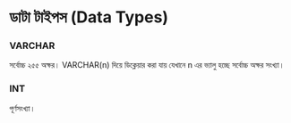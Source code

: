 # ডাটা টাইপস \(Data Types\)

### VARCHAR

সর্বোচ্চ ২৫৫ অক্ষর। VARCHAR\(n\) দিয়ে ডিক্লেয়ার করা যায় যেখানে n এর ভ্যালু হচ্ছে সর্বোচ্চ অক্ষর সংখ্যা।

### INT

পূর্ণসংখ্যা। 





